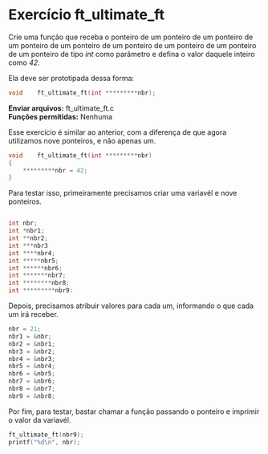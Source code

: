 # Exercício ft_ultimate_ft

Crie uma função que receba o ponteiro de um ponteiro de um ponteiro de um ponteiro de um ponteiro de um ponteiro de um ponteiro de um ponteiro de um ponteiro de tipo _int_ como parâmetro e defina o valor daquele inteiro como _42_.

Ela deve ser prototipada dessa forma:

```c
void    ft_ultimate_ft(int *********nbr);
```



**Enviar arquivos:** ft_ultimate_ft.c<br>
**Funções permitidas:** Nenhuma



Esse exercício é similar ao anterior, com a diferença de que agora utilizamos nove ponteiros, e não apenas um.

```c
void    ft_ultimate_ft(int *********nbr)
{
    *********nbr = 42;
}
```

Para testar isso, primeiramente precisamos criar uma variavél e nove ponteiros.

```c

int nbr;
int *nbr1;
int **nbr2;
int ***nbr3
int ****nbr4;
int *****nbr5;
int ******nbr6;
int *******nbr7;
int ********nbr8;
int *********nbr9:
```

Depois, precisamos atribuir valores para cada um, informando o que cada um irá receber.

```c
nbr = 21;
nbr1 = &nbr;
nbr2 = &nbr1;
nbr3 = &nbr2;
nbr4 = &nbr3;
nbr5 = &nbr4;
nbr6 = &nbr5;
nbr7 = &nbr6;
nbr8 = &nbr7;
nbr9 = &nbr8;
```

Por fim, para testar, bastar chamar a função passando o ponteiro e imprimir o valor da variavél.

```c
ft_ultimate_ft(nbr9);
printf("%d\n", nbr);
```
